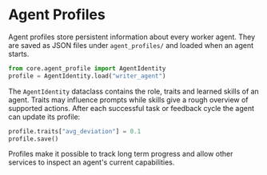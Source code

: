 # Agent Profiles

Agent profiles store persistent information about every worker agent. They are saved as JSON files under `agent_profiles/` and loaded when an agent starts.

```python
from core.agent_profile import AgentIdentity
profile = AgentIdentity.load("writer_agent")
```

The `AgentIdentity` dataclass contains the role, traits and learned skills of an agent. Traits may influence prompts while skills give a rough overview of supported actions. After each successful task or feedback cycle the agent can update its profile:

```python
profile.traits["avg_deviation"] = 0.1
profile.save()
```

Profiles make it possible to track long term progress and allow other services to inspect an agent's current capabilities.
